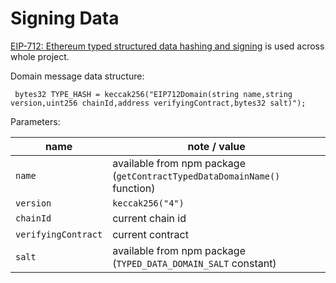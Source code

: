 # Signing Data

[EIP-712: Ethereum typed structured data hashing and signing](https://eips.ethereum.org/EIPS/eip-712) 
is used across whole project.

Domain message data structure:
 
```solidity
 bytes32 TYPE_HASH = keccak256("EIP712Domain(string name,string version,uint256 chainId,address verifyingContract,bytes32 salt)");
```

Parameters:

| name | note / value |
| --- | --- |
| `name` | available from npm package (`getContractTypedDataDomainName()` function) | 
| `version` | `keccak256("4")` | 
| `chainId` | current chain id | 
| `verifyingContract` | current contract | 
| `salt` | available from npm package (`TYPED_DATA_DOMAIN_SALT` constant) | 

